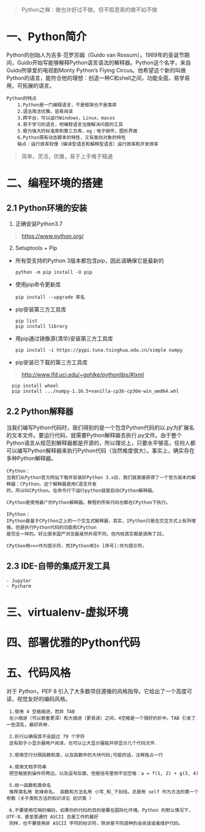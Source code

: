 > Python之禅：做也许好过不做，但不假思索的做不如不做

# 一、Python简介 

Python的创始人为吉多·范罗苏姆（Guido van Rossum）。1989年的圣诞节期间，Guido开始写能够解释Python语言语法的解释器。Python这个名字，来自Guido所挚爱的电视剧Monty Python’s Flying Circus。他希望这个新的叫做Python的语言，能符合他的理想：创造一种C和shell之间，功能全面，易学易用，可拓展的语言。

    Python的特点 
        1.Python是一门编程语言，不是框架也不是类库
        2.语法简洁优雅，容易阅读
        3.跨平台，可以运行Windows，Linux，macos
        4.易于学习的语言，吧编程语言当做解决问题的工具
        5.极为强大的标准库和第三方库，eg：电子邮件，图形界面
        6.Python既有动态脚本的特性，又有面向对象的特性
        缺点：运行效率较慢（编译型语言和解释型语言）运行效率和开发效率

> 简单，灵活，优雅，易于上手难于精通


# 二、编程环境的搭建 

## 2.1 Python环境的安装

1. 正确安装Python3.7

> https://www.python.org/

2. Setuptools + Pip

- 所有受支持的Python 3版本都包含pip，因此请确保它是最新的

      python -m pip install -U pip

- 使用pip命令更新库

      pip install --upgrade 库名
      
- pip安装第三方工具库

      pip list
      pip install library
 
- 用pip通过镜像源(清华)安装第三方工具库

      pip install -i https://pypi.tuna.tsinghua.edu.cn/simple numpy

- pip安装已下载的第三方工具库

> http://www.lfd.uci.edu/~gohlke/pythonlibs/#lxml

      pip install wheel
      pip install .../numpy‑1.16.5+vanilla‑cp36‑cp36m‑win_amd64.whl
      
## 2.2 Python解释器

当我们编写Python代码时，我们得到的是一个包含Python代码的以.py为扩展名的文本文件。要运行代码，就需要Python解释器去执行.py文件。由于整个Python语言从规范到解释器都是开源的，所以理论上，只要水平够高，任何人都可以编写Python解释器来执行Python代码（当然难度很大）。事实上，确实存在多种Python解释器。

```
CPython：
当我们从Python官方网站下载并安装好Python 3.x后，我们就直接获得了一个官方版本的解释器：CPython。这个解释器是用C语言开发
的，所以叫CPython。在命令行下运行python就是启动CPython解释器。

CPython是使用最广的Python解释器。教程的所有代码也都在CPython下执行。

IPython：
IPython是基于CPython之上的一个交互式解释器，其实，IPython只是在交互方式上有所增强，但是执行Python代码的功能和CPython
是完全一样的。好比很多国产浏览器虽然外观不同，但内核其实都是调用了IE。

CPython用>>>作为提示符，而IPython用In [序号]:作为提示符。
```

## 2.3 IDE-自带的集成开发工具 

    - Jupyter 
    - Pycharm

# 三、virtualenv-虚拟环境

# 四、部署优雅的Python代码

# 五、代码风格 

对于 Python，PEP 8 引入了大多数项目遵循的风格指导。它给出了一个高度可读，视觉友好的编码风格。

     1.使用 4 空格缩进，而非 TAB
     在小缩进（可以嵌套更深）和大缩进（更易读）之间，4空格是一个很好的折中。TAB 引发了一些混乱，最好弃用.

     2.折行以确保其不会超过 79 个字符
     这有助于小显示器用户阅读，也可以让大显示器能并排显示几个代码文件.

     3.使用空行分隔函数和类，以及函数中的大块代码;可能的话，注释独占一行

     4.使用文档字符串
     把空格放到操作符两边，以及逗号后面，但是括号里侧不加空格：a = f(1, 2) + g(3, 4)

     5.统一函数和类命名
     推荐类名用 驼峰命名， 函数和方法名用 小写_和_下划线。总是用 self 作为方法的第一个参数（关于类和方法的知识详见 初识类 ）

     6.不要使用花哨的编码，如果你的代码的目的是要在国际化环境。Python 的默认情况下，UTF-8，甚至普通的 ASCII 总是工作的最好
     同样，也不要使用非 ASCII 字符的标识符，除非是不同语种的会阅读或者维护代码。
 
